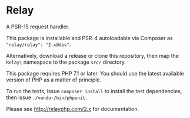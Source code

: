 # Relay

A PSR-15 request handler.

This package is installable and PSR-4 autoloadable via Composer as `"relay/relay": "2.x@dev"`.

Alternatively, download a release or clone this repository, then map the `Relay\` namespace to the package `src/` directory.

This package requires PHP 7.1 or later. You should use the latest available version of PHP as a matter of principle.

To run the tests, issue `composer install` to install the test dependencies, then issue `./vendor/bin/phpunit`.

Please see <http://relayphp.com/2.x> for documentation.
